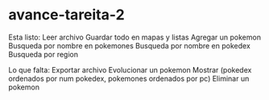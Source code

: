 # avance-tareita-2

Esta listo:
Leer archivo
Guardar todo en mapas y listas
Agregar un pokemon
Busqueda por nombre en pokemones
Busqueda por nombre en pokedex
Busqueda por region

Lo que falta:
Exportar archivo
Evolucionar un pokemon
Mostrar (pokedex ordenados por num pokedex, pokemones ordenados por pc)
Eliminar un pokemon